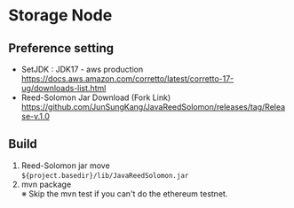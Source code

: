 # Storage Node

## Preference setting
- SetJDK : JDK17 - aws production <br/>
  https://docs.aws.amazon.com/corretto/latest/corretto-17-ug/downloads-list.html
- Reed-Solomon Jar Download (Fork Link) <br/>
  https://github.com/JunSungKang/JavaReedSolomon/releases/tag/Release-v.1.0

## Build
1. Reed-Solomon jar move <br/>
   `${project.basedir}/lib/JavaReedSolomon.jar`
2. mvn package <br/>
   ※ Skip the mvn test if you can't do the ethereum testnet.